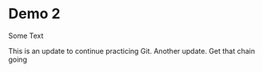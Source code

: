 # Demo 2

Some Text

This is an update to continue practicing Git.
Another update. Get that chain going
